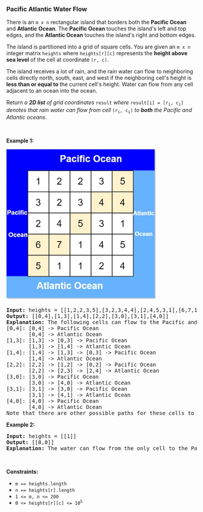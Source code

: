 
<h3>Pacific Atlantic Water Flow</h3>
<div><p>There is an <code>m x n</code> rectangular island that borders both the <strong>Pacific Ocean</strong> and <strong>Atlantic Ocean</strong>. The <strong>Pacific Ocean</strong> touches the island's left and top edges, and the <strong>Atlantic Ocean</strong> touches the island's right and bottom edges.</p>
<p>The island is partitioned into a grid of square cells. You are given an <code>m x n</code> integer matrix <code>heights</code> where <code>heights[r][c]</code> represents the <strong>height above sea level</strong> of the cell at coordinate <code>(r, c)</code>.</p>
<p>The island receives a lot of rain, and the rain water can flow to neighboring cells directly north, south, east, and west if the neighboring cell's height is <strong>less than or equal to</strong> the current cell's height. Water can flow from any cell adjacent to an ocean into the ocean.</p>
<p>Return <em>a <strong>2D list</strong> of grid coordinates </em><code>result</code><em> where </em><code>result[i] = [r<sub>i</sub>, c<sub>i</sub>]</code><em> denotes that rain water can flow from cell </em><code>(r<sub>i</sub>, c<sub>i</sub>)</code><em> to <strong>both</strong> the Pacific and Atlantic oceans</em>.</p>
<p> </p>
<p><strong>Example 1:</strong></p>
<img alt="" src="assets/89576409a802495fbc380d4a4f545d0d.jpg" style="width: 400px; height: 400px;"/>
<pre><strong>Input:</strong> heights = [[1,2,2,3,5],[3,2,3,4,4],[2,4,5,3,1],[6,7,1,4,5],[5,1,1,2,4]]
<strong>Output:</strong> [[0,4],[1,3],[1,4],[2,2],[3,0],[3,1],[4,0]]
<strong>Explanation:</strong> The following cells can flow to the Pacific and Atlantic oceans, as shown below:
[0,4]: [0,4] -&gt; Pacific Ocean 
       [0,4] -&gt; Atlantic Ocean
[1,3]: [1,3] -&gt; [0,3] -&gt; Pacific Ocean 
       [1,3] -&gt; [1,4] -&gt; Atlantic Ocean
[1,4]: [1,4] -&gt; [1,3] -&gt; [0,3] -&gt; Pacific Ocean 
       [1,4] -&gt; Atlantic Ocean
[2,2]: [2,2] -&gt; [1,2] -&gt; [0,2] -&gt; Pacific Ocean 
       [2,2] -&gt; [2,3] -&gt; [2,4] -&gt; Atlantic Ocean
[3,0]: [3,0] -&gt; Pacific Ocean 
       [3,0] -&gt; [4,0] -&gt; Atlantic Ocean
[3,1]: [3,1] -&gt; [3,0] -&gt; Pacific Ocean 
       [3,1] -&gt; [4,1] -&gt; Atlantic Ocean
[4,0]: [4,0] -&gt; Pacific Ocean 
       [4,0] -&gt; Atlantic Ocean
Note that there are other possible paths for these cells to flow to the Pacific and Atlantic oceans.
</pre>
<p><strong>Example 2:</strong></p>
<pre><strong>Input:</strong> heights = [[1]]
<strong>Output:</strong> [[0,0]]
<strong>Explanation:</strong> The water can flow from the only cell to the Pacific and Atlantic oceans.
</pre>
<p> </p>
<p><strong>Constraints:</strong></p>
<ul>
<li><code>m == heights.length</code></li>
<li><code>n == heights[r].length</code></li>
<li><code>1 &lt;= m, n &lt;= 200</code></li>
<li><code>0 &lt;= heights[r][c] &lt;= 10<sup>5</sup></code></li>
</ul>
</div>
